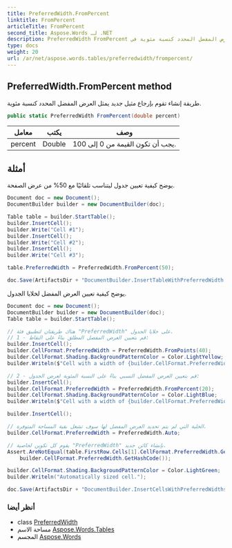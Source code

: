 ```yaml
---
title: PreferredWidth.FromPercent
linktitle: FromPercent
articleTitle: FromPercent
second_title: Aspose.Words لـ .NET
description: PreferredWidth FromPercent طريقة. طريقة إنشاء تقوم بإرجاع مثيل جديد يمثل العرض المفضل المحدد كنسبة مئوية في C#.
type: docs
weight: 20
url: /ar/net/aspose.words.tables/preferredwidth/frompercent/
---
```

## PreferredWidth.FromPercent method

طريقة إنشاء تقوم بإرجاع مثيل جديد يمثل العرض المفضل المحدد كنسبة مئوية.

```csharp
public static PreferredWidth FromPercent(double percent)
```

| معامل | يكتب | وصف |
| --- | --- | --- |
| percent | Double | يجب أن تكون القيمة من 0 إلى 100. |

## أمثلة

يوضح كيفية تعيين جدول ليتناسب تلقائيًا مع 50% من عرض الصفحة.

```csharp
Document doc = new Document();
DocumentBuilder builder = new DocumentBuilder(doc);

Table table = builder.StartTable();
builder.InsertCell();
builder.Write("Cell #1");
builder.InsertCell();
builder.Write("Cell #2");
builder.InsertCell();
builder.Write("Cell #3");

table.PreferredWidth = PreferredWidth.FromPercent(50);

doc.Save(ArtifactsDir + "DocumentBuilder.InsertTableWithPreferredWidth.docx");
```

يوضح كيفية تعيين العرض المفضل لخلايا الجدول.

```csharp
Document doc = new Document();
DocumentBuilder builder = new DocumentBuilder(doc);
Table table = builder.StartTable();

// هناك طريقتان لتطبيق فئة "PreferredWidth" على خلايا الجدول.
// 1 - قم بتعيين العرض المفضل المطلق بناءً على النقاط:
builder.InsertCell();
builder.CellFormat.PreferredWidth = PreferredWidth.FromPoints(40);
builder.CellFormat.Shading.BackgroundPatternColor = Color.LightYellow;
builder.Writeln($"Cell with a width of {builder.CellFormat.PreferredWidth}.");

// 2 - قم بتعيين العرض المفضل النسبي بناءً على النسبة المئوية لعرض الجدول:
builder.InsertCell();
builder.CellFormat.PreferredWidth = PreferredWidth.FromPercent(20);
builder.CellFormat.Shading.BackgroundPatternColor = Color.LightBlue;
builder.Writeln($"Cell with a width of {builder.CellFormat.PreferredWidth}.");

builder.InsertCell();

// الخلية التي لم يتم تحديد العرض المفضل لها سوف تشغل بقية المساحة المتوفرة.
builder.CellFormat.PreferredWidth = PreferredWidth.Auto;

// يقوم كل تكوين لخاصية "PreferredWidth" بإنشاء كائن جديد.
Assert.AreNotEqual(table.FirstRow.Cells[1].CellFormat.PreferredWidth.GetHashCode(),
    builder.CellFormat.PreferredWidth.GetHashCode());

builder.CellFormat.Shading.BackgroundPatternColor = Color.LightGreen;
builder.Writeln("Automatically sized cell.");

doc.Save(ArtifactsDir + "DocumentBuilder.InsertCellsWithPreferredWidths.docx");
```

### أنظر أيضا

* class [PreferredWidth](../)
* مساحة الاسم [Aspose.Words.Tables](../../../aspose.words.tables/)
* المجسم [Aspose.Words](../../../)
